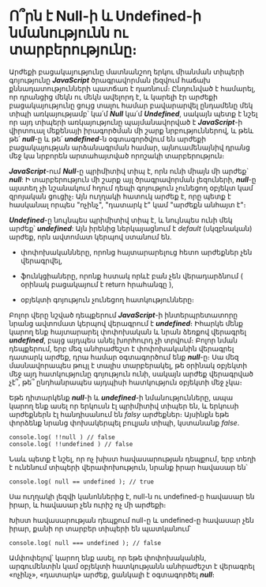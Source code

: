 # Ո՞րն է Null-ի և Undefined-ի նմանությունն ու տարբերությունը։

Արժեքի բացակայությունը մատնանշող երկու միանման տիպերի գոյությունը **_JavaScript_** ծրագրավորման լեզվում հաճախ քննադատությունների պատճառ է դառնում։ Ընդունված է համարել, որ դրանցից մեկն ու մեկն ավելորդ է, և կարելի էր արժեքի բացակայությունը ցույց տալու համար բավարարվել ընդամենը մեկ տիպի առկայությամբ՝ կա՛մ **_Null_** կա՛մ **_Undefined_**, սակայն պետք է նշել որ այդ տիպերի առկայությունը պայմանավորված է **_JavaScript_**-ի վիրտուալ մեքենայի իրագործման մի շարք նրբություններով, և թեև թե՛ **_null_**-ը և թե՛ **_undefined_**-ն օգտագործվում են արժեքի բացակայության արձանագրման համար, այնուամենայնիվ դրանց մեջ կա նրբորեն արտահայտված որոշակի տարբերություն։

**_JavaScript_**-ում **_Null_**-ը պրիմիտիվ տիպ է, որն ունի միայն մի արժեք` **_null_**: Ի տարբերություն մի շարք այլ ծրագրավորման լեզուների, **_null_**-ը այստեղ չի նշանակում հղում դեպի գոյություն չունեցող օբյեկտ կամ զրոյական ցուցիչ։ Այն ուղղակի հատուկ արժեք է, որը պետք է հասկանալ որպես "ոչինչ", "դատարկ է" կամ "արժեքն անհայտ է"։

**_Undefined_**-ը նույնպես պրիմիտիվ տիպ է, և նույնպես ունի մեկ արժեք՝ **_undefined_**: Այն իրենից ներկայացնում է _default_ (սկզբնական) արժեք, որն ավտոմատ կերպով ստանում են․

- փոփոխականները, որոնց հայտարարելուց հետո արժեքներ չեն վերագրվել,

- ֆունկցիաները, որոնք հստակ որևէ բան չեն վերադարձնում ( օրինակ բացակայում է return հրահանգը ),

- օբյեկտի գոյություն չունեցող հատկությունները։

Բոլոր վերը նշված դեպքերում **_JavaScript_**-ի ինտերպրետատորը նրանց ավտոմատ կերպով վերագրում է **_undefined_**։ Իհարկե մենք կարող ենք հայտարարել փոփոխական և նրան ձեռքով վերագրել **_undefined_**, բայց այդպես անել խորհուրդ չի տրվում։ Բոլոր նման դեպքերում, երբ մեզ անհրաժեշտ է փոփոխականին վերագրել դատարկ արժեք, դրա համար օգտագործում ենք **_null_**-ը։ Սա մեզ մասնավորապես թույլ է տալիս տարբերակել, թե օրինակ օբյեկտի մեջ այդ հատկությունը գոյություն ունի, սակայն արժեք վերագրված չէ՞, թե՞ ընդհանրապես այդպիսի հատկություն օբյեկտի մեջ չկա։

Եթե դիտարկենք **_null_**-ի և **_undefined_**-ի նմանությունները, ապա կարող ենք ասել որ երկուսն էլ պրիմիտիվ տիպեր են, և երկուսի արժեքներն էլ հանդիսանում են _falsy_ արժեքներ։ Այսինքն եթե փորձենք նրանց փոխակերպել բուլյան տիպի, կստանանք _false_.

```
console.log( !!null ) // false
console.log( !!undefined ) // false
```

Նաև պետք է նշել, որ ոչ խիստ հավասարության դեպքում, երբ տեղի է ունենում տիպերի վերափոխություն, նրանք իրար հավասար են՝

```
console.log( null == undefined ); // true
```

Սա ուղղակի լեզվի կանոններից է, null-ն ու undefined-ը հավասար են իրար, և հավասար չեն ուրիշ ոչ մի արժեքի։

Խիստ հավասարության դեպքում null-ը և undefined-ը հավասար չեն իրար, քանի որ տարբեր տիպերի են պատկանում՝

```
console.log( null === undefined ); // false
```

Ամփոփելով՝ կարող ենք ասել, որ եթե փոփոխականին, արգումենտին կամ օբյեկտի հատկությանն անհրաժեշտ է վերագրել «ոչինչ», «դատարկ» արժեք, ցանկալի է օգտագործել **_null_**։
